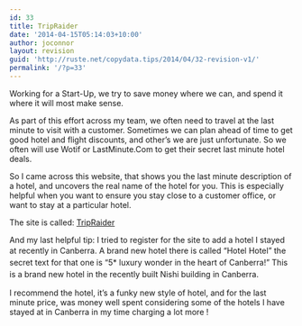 ```yaml
---
id: 33
title: TripRaider
date: '2014-04-15T05:14:03+10:00'
author: joconnor
layout: revision
guid: 'http://ruste.net/copydata.tips/2014/04/32-revision-v1/'
permalink: '/?p=33'
---
```


Working for a Start-Up, we try to save money where we can, and spend it where it will most make sense.

As part of this effort across my team, we often need to travel at the last minute to visit with a customer. Sometimes we can plan ahead of time to get good hotel and flight discounts, and other’s we are just unfortunate. So we often will use Wotif or LastMinute.Com to get their secret last minute hotel deals.

So I came across this website, that shows you the last minute description of a hotel, and uncovers the real name of the hotel for you. This is especially helpful when you want to ensure you stay close to a customer office, or want to stay at a particular hotel.

The site is called: [TripRaider](http://www.tripraider.com/ "TripRaider")

And my last helpful tip: I tried to register for the site to add a hotel I stayed at recently in Canberra. <span style="line-height: 1.5em;">A brand new hotel there is called “Hotel Hotel” the secret text for that one is “5\* luxury wonder in the heart of Canberra!” This is a brand new hotel in the recently built Nishi building in Canberra.</span>

I recommend the hotel, it’s a funky new style of hotel, and for the last minute price, was money well spent considering some of the hotels I have stayed at in Canberra in my time charging a lot more !